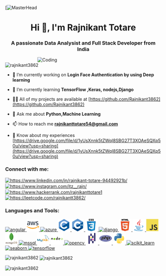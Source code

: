 [![MasterHead](https://www.google.com/search?sca_esv=568933252&sxsrf=AM9HkKk_t76qonD6-u0R_-c2EFS3lOJi5g:1695846914962&q=banner+image+for+coder+on+github&tbm=isch&source=lnms&sa=X&ved=2ahUKEwiZvNaH0suBAxXFqFYBHeqaA2wQ0pQJegQICxAB&biw=1280&bih=610&dpr=1.5#imgrc=FMAj995LO5bT6M)
<h1 align="center">Hi 👋, I'm Rajnikant Totare</h1>
<h3 align="center">A passionate Data Analysist and Full Stack Developer from India</h3>
<img align="right" alt="Coding" width="400" src="https://media2.giphy.com/media/qgQUggAC3Pfv687qPC/giphy.gif?cid=ecf05e477wivfa6xn79qbde7zmpq4f9xshnzrucjvfwpwbl5&ep=v1_gifs_search&rid=giphy.gif&ct=g">

<p align="left"> <img src="https://komarev.com/ghpvc/?username=rajnikant3862&label=Profile%20views&color=0e75b6&style=flat" alt="rajnikant3862" /> </p>

- 🔭 I’m currently working on **Login Face Authentication by using Deep learning**

- 🌱 I’m currently learning **TensorFlow ,Keras, nodejs,Django**

- 👨‍💻 All of my projects are available at [https://github.com/Rajnikant3862](https://github.com/Rajnikant3862)

- 💬 Ask me about **Python,Machine Learning**

- 📫 How to reach me **rajnikanttotare54@gmail.com**

- 📄 Know about my experiences [https://drive.google.com/file/d/1yUsXnnk5tZWqI8SBG27T3XOAeSQXp50u/view?usp=sharing](https://drive.google.com/file/d/1yUsXnnk5tZWqI8SBG27T3XOAeSQXp50u/view?usp=sharing)

<h3 align="left">Connect with me:</h3>
<p align="left">
<a href="https://linkedin.com/in/https://www.linkedin.com/in/rajnikant-totare-94492921b/" target="blank"><img align="center" src="https://raw.githubusercontent.com/rahuldkjain/github-profile-readme-generator/master/src/images/icons/Social/linked-in-alt.svg" alt="https://www.linkedin.com/in/rajnikant-totare-94492921b/" height="30" width="40" /></a>
<a href="https://instagram.com/https://www.instagram.com/itz__rajn/" target="blank"><img align="center" src="https://raw.githubusercontent.com/rahuldkjain/github-profile-readme-generator/master/src/images/icons/Social/instagram.svg" alt="https://www.instagram.com/itz__rajn/" height="30" width="40" /></a>
<a href="https://www.hackerrank.com/https://www.hackerrank.com/rajnikanttotare1" target="blank"><img align="center" src="https://raw.githubusercontent.com/rahuldkjain/github-profile-readme-generator/master/src/images/icons/Social/hackerrank.svg" alt="https://www.hackerrank.com/rajnikanttotare1" height="30" width="40" /></a>
<a href="https://www.leetcode.com/https://leetcode.com/rajnikantt3862/" target="blank"><img align="center" src="https://raw.githubusercontent.com/rahuldkjain/github-profile-readme-generator/master/src/images/icons/Social/leet-code.svg" alt="https://leetcode.com/rajnikantt3862/" height="30" width="40" /></a>
</p>

<h3 align="left">Languages and Tools:</h3>
<p align="left"> <a href="https://angular.io" target="_blank" rel="noreferrer"> <img src="https://angular.io/assets/images/logos/angular/angular.svg" alt="angular" width="40" height="40"/> </a> <a href="https://aws.amazon.com" target="_blank" rel="noreferrer"> <img src="https://raw.githubusercontent.com/devicons/devicon/master/icons/amazonwebservices/amazonwebservices-original-wordmark.svg" alt="aws" width="40" height="40"/> </a> <a href="https://azure.microsoft.com/en-in/" target="_blank" rel="noreferrer"> <img src="https://www.vectorlogo.zone/logos/microsoft_azure/microsoft_azure-icon.svg" alt="azure" width="40" height="40"/> </a> <a href="https://www.cprogramming.com/" target="_blank" rel="noreferrer"> <img src="https://raw.githubusercontent.com/devicons/devicon/master/icons/c/c-original.svg" alt="c" width="40" height="40"/> </a> <a href="https://www.w3schools.com/cpp/" target="_blank" rel="noreferrer"> <img src="https://raw.githubusercontent.com/devicons/devicon/master/icons/cplusplus/cplusplus-original.svg" alt="cplusplus" width="40" height="40"/> </a> <a href="https://www.w3schools.com/css/" target="_blank" rel="noreferrer"> <img src="https://raw.githubusercontent.com/devicons/devicon/master/icons/css3/css3-original-wordmark.svg" alt="css3" width="40" height="40"/> </a> <a href="https://www.djangoproject.com/" target="_blank" rel="noreferrer"> <img src="https://cdn.worldvectorlogo.com/logos/django.svg" alt="django" width="40" height="40"/> </a> <a href="https://www.w3.org/html/" target="_blank" rel="noreferrer"> <img src="https://raw.githubusercontent.com/devicons/devicon/master/icons/html5/html5-original-wordmark.svg" alt="html5" width="40" height="40"/> </a> <a href="https://www.java.com" target="_blank" rel="noreferrer"> <img src="https://raw.githubusercontent.com/devicons/devicon/master/icons/java/java-original.svg" alt="java" width="40" height="40"/> </a> <a href="https://developer.mozilla.org/en-US/docs/Web/JavaScript" target="_blank" rel="noreferrer"> <img src="https://raw.githubusercontent.com/devicons/devicon/master/icons/javascript/javascript-original.svg" alt="javascript" width="40" height="40"/> </a> <a href="https://www.mongodb.com/" target="_blank" rel="noreferrer"> <img src="https://raw.githubusercontent.com/devicons/devicon/master/icons/mongodb/mongodb-original-wordmark.svg" alt="mongodb" width="40" height="40"/> </a> <a href="https://www.microsoft.com/en-us/sql-server" target="_blank" rel="noreferrer"> <img src="https://www.svgrepo.com/show/303229/microsoft-sql-server-logo.svg" alt="mssql" width="40" height="40"/> </a> <a href="https://www.mysql.com/" target="_blank" rel="noreferrer"> <img src="https://raw.githubusercontent.com/devicons/devicon/master/icons/mysql/mysql-original-wordmark.svg" alt="mysql" width="40" height="40"/> </a> <a href="https://nodejs.org" target="_blank" rel="noreferrer"> <img src="https://raw.githubusercontent.com/devicons/devicon/master/icons/nodejs/nodejs-original-wordmark.svg" alt="nodejs" width="40" height="40"/> </a> <a href="https://opencv.org/" target="_blank" rel="noreferrer"> <img src="https://www.vectorlogo.zone/logos/opencv/opencv-icon.svg" alt="opencv" width="40" height="40"/> </a> <a href="https://pandas.pydata.org/" target="_blank" rel="noreferrer"> <img src="https://raw.githubusercontent.com/devicons/devicon/2ae2a900d2f041da66e950e4d48052658d850630/icons/pandas/pandas-original.svg" alt="pandas" width="40" height="40"/> </a> <a href="https://www.php.net" target="_blank" rel="noreferrer"> <img src="https://raw.githubusercontent.com/devicons/devicon/master/icons/php/php-original.svg" alt="php" width="40" height="40"/> </a> <a href="https://www.python.org" target="_blank" rel="noreferrer"> <img src="https://raw.githubusercontent.com/devicons/devicon/master/icons/python/python-original.svg" alt="python" width="40" height="40"/> </a> <a href="https://scikit-learn.org/" target="_blank" rel="noreferrer"> <img src="https://upload.wikimedia.org/wikipedia/commons/0/05/Scikit_learn_logo_small.svg" alt="scikit_learn" width="40" height="40"/> </a> <a href="https://seaborn.pydata.org/" target="_blank" rel="noreferrer"> <img src="https://seaborn.pydata.org/_images/logo-mark-lightbg.svg" alt="seaborn" width="40" height="40"/> </a> <a href="https://www.tensorflow.org" target="_blank" rel="noreferrer"> <img src="https://www.vectorlogo.zone/logos/tensorflow/tensorflow-icon.svg" alt="tensorflow" width="40" height="40"/> </a> </p>

<p><img align="left" src="https://github-readme-stats.vercel.app/api/top-langs?username=rajnikant3862&show_icons=true&locale=en&layout=compact" alt="rajnikant3862" /></p>

<p>&nbsp;<img align="center" src="https://github-readme-stats.vercel.app/api?username=rajnikant3862&show_icons=true&locale=en" alt="rajnikant3862" /></p>

<p><img align="center" src="https://github-readme-streak-stats.herokuapp.com/?user=rajnikant3862&" alt="rajnikant3862" /></p>

